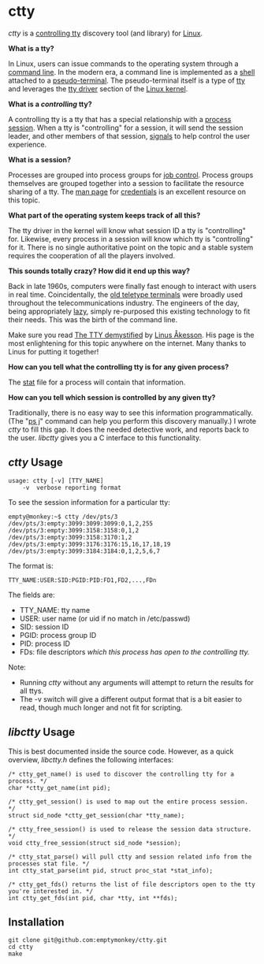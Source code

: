 # ctty #

_ctty_ is a [controlling tty](http://en.wikipedia.org/wiki/POSIX_terminal_interface#Controlling_terminals_and_process_groups) discovery tool (and library) for [Linux](http://en.wikipedia.org/wiki/Linux).

**What is a tty?**

In Linux, users can issue commands to the operating system through a [command line](http://en.wikipedia.org/wiki/Command_line). In the modern era, a command line is implemented as a [shell](http://en.wikipedia.org/wiki/Shell_%28computing%29) attached to a [pseudo-terminal](http://linux.die.net/man/7/pty). The pseudo-terminal itself is a type of [tty](http://en.wikipedia.org/wiki/Teleprinter) and leverages the [tty driver](http://lxr.linux.no/#linux+v3.9.5/drivers/tty) section of the [Linux kernel](https://www.kernel.org/).

**What is a _controlling_ tty?**

A controlling tty is a tty that has a special relationship with a [process session](http://www.win.tue.nl/~aeb/linux/lk/lk-10.html). When a tty is "controlling" for a session, it will send the session leader, and other members of that session, [signals](http://en.wikipedia.org/wiki/Unix_signal) to help control the user experience. 

**What is a session?**

Processes are grouped into process groups for [job control](http://en.wikipedia.org/wiki/Job_control_%28Unix%29). Process groups themselves are grouped together into a session to facilitate the resource sharing of a tty. The [man page](http://en.wikipedia.org/wiki/Man_page) for [credentials](http://linux.die.net/man/7/credentials) is an excellent resource on this topic.

**What part of the operating system keeps track of all this?**

The tty driver in the kernel will know what session ID a tty is "controlling" for. Likewise, every process in a session will know which tty is "controlling" for it. There is no single authoritative point on the topic and a stable system requires the cooperation of all the players involved.

**This sounds totally crazy? How did it end up this way?**

Back in late 1960s, computers were finally fast enough to interact with users in real time. Coincidentally, the [old teletype terminals](http://en.wikipedia.org/wiki/Teleprinter) were broadly used throughout the telecommunications industry. The engineers of the day, being appropriately [lazy](http://threevirtues.com/), simply re-purposed this existing technology to fit their needs. This was the birth of the command line.

Make sure you read [The TTY demystified](http://www.linusakesson.net/programming/tty/) by [Linus Åkesson](http://www.linusakesson.net/). His page is the most enlightening for this topic anywhere on the internet. Many thanks to Linus for putting it together!

**How can you tell what the controlling tty is for any given process?**

The [stat](http://linux.die.net/man/5/proc) file for a process will contain that information. 

**How can you tell which session is controlled by any given tty?**

Traditionally, there is no easy way to see this information programmatically. (The "[ps j](http://linux.die.net/man/1/ps)" command can help you perform this discovery manually.) I wrote _ctty_ to fill this gap. It does the needed detective work, and reports back to the user. _libctty_ gives you a C interface to this functionality.


## _ctty_ Usage ##

	usage: ctty [-v] [TTY_NAME]
		-v	verbose reporting format

To see the session information for a particular tty:

	empty@monkey:~$ ctty /dev/pts/3
	/dev/pts/3:empty:3099:3099:3099:0,1,2,255
	/dev/pts/3:empty:3099:3158:3158:0,1,2
	/dev/pts/3:empty:3099:3158:3170:1,2
	/dev/pts/3:empty:3099:3176:3176:15,16,17,18,19
	/dev/pts/3:empty:3099:3184:3184:0,1,2,5,6,7

The format is:

	TTY_NAME:USER:SID:PGID:PID:FD1,FD2,...,FDn

The fields are:

* TTY_NAME: tty name
* USER: user name (or uid if no match in /etc/passwd)
* SID:	session ID
* PGID:	process group ID
* PID:	process ID
* FDs:	file descriptors *which this process has open to the controlling tty.*

Note:

* Running _ctty_ without any arguments will attempt to return the results for all ttys.
* The -v switch will give a different output format that is a bit easier to read, though much longer and not fit for scripting.

## _libctty_ Usage ##

This is best documented inside the source code. However, as a quick overview, _libctty.h_ defines the following interfaces:

```
/* ctty_get_name() is used to discover the controlling tty for a process. */
char *ctty_get_name(int pid);

/* ctty_get_session() is used to map out the entire process session. */
struct sid_node *ctty_get_session(char *tty_name);

/* ctty_free_session() is used to release the session data structure. */
void ctty_free_session(struct sid_node *session);

/* ctty_stat_parse() will pull ctty and session related info from the processes stat file. */
int ctty_stat_parse(int pid, struct proc_stat *stat_info);

/* ctty_get_fds() returns the list of file descriptors open to the tty you're interested in. */
int ctty_get_fds(int pid, char *tty, int **fds);
```

## Installation ##

```
git clone git@github.com:emptymonkey/ctty.git
cd ctty
make
```


